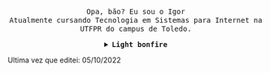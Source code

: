<p align="center">
  <br>
  <samp>
    Opa, bão? Eu sou o Igor
    <br>Atualmente cursando Tecnologia em Sistemas para Internet na UTFPR do campus de Toledo.<br>

</samp>

 
</p>

<details align="center">

<summary> <b> <samp> Light bonfire </samp></b></summary>
<samp>
<b><h2 style="color: #fc6203">B O N F I R E &nbsp; L I T !</h2></b>

<img src="https://github.com/igorAnthony/igorAnthony/blob/master/dark-souls-bonfire.gif" width="200" />

<p align="center">
    <a rel="nofollow noopener noreferrer" target="_blank" href="https://www.linkedin.com/in/igor-anthony-716399175/">
    <img src="https://github.com/igorAnthony/igorAnthony/blob/master/linkedin_pixel_logo_icon_181925.png" width="23px" alt="LinkedIn"></a>
    &nbsp;
    &nbsp;
    <a rel="nofollow noopener noreferrer" target="_blank" href="https://twitter.com/_h4wkz">
    <img src="https://github.com/igorAnthony/igorAnthony/blob/master/twitter_pixel_logo_icon_181924.png" width="23px" alt="Twitter"></a>
    &nbsp;
    &nbsp;
    <a rel="nofollow noopener noreferrer" target="_blank" href="https://instagram.com/anthony.igor">
    <img src="https://github.com/igorAnthony/igorAnthony/blob/master/instagram_pixel_logo_icon_181922.png" width="23px" alt="Instagram"></a>
</p>


</samp>
</details>

Ultima vez que editei: 05/10/2022
